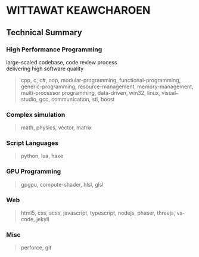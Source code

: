 # WITTAWAT KEAWCHAROEN

## Technical Summary
### High Performance Programming
large-scaled codebase, code review process  
delivering high software quality
> cpp, c, c#, oop, modular-programming, functional-programming, generic-programming, resource-management, memory-management, multi-processor programming, data-driven, win32, linux, visual-studio, gcc, communication, stl, boost

### Complex simulation
> math, physics, vector, matrix

### Script Languages
> python, lua, haxe

### GPU Programming
> gpgpu, compute-shader, hlsl, glsl

### Web
> html5, css, scss, javascript, typescript, nodejs, phaser, threejs, vs-code, jekyll

### Misc
> perforce, git